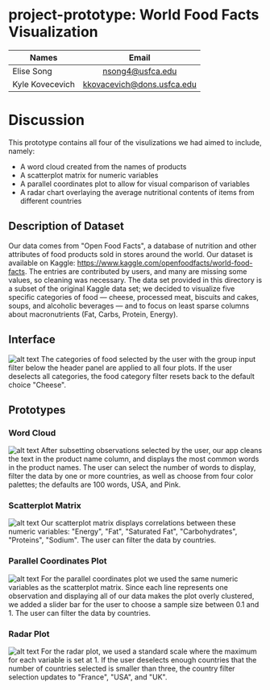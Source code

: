 # project-prototype: World Food Facts Visualization
| Names          | Email                    |
| ---------------|:------------------------:|
| Elise Song     |nsong4@usfca.edu          |
| Kyle Kovecevich|kkovacevich@dons.usfca.edu|

# Discussion

This prototype contains all four of the visulizations we had aimed to include, namely:
- A word cloud created from the names of products
- A scatterplot matrix for numeric variables
- A parallel coordinates plot to allow for visual comparison of variables
- A radar chart overlaying the average nutritional contents of items from different countries

## Description of Dataset

Our data comes from "Open Food Facts", a database of nutrition and other attributes of food products sold in stores around the world. Our dataset is available on Kaggle: https://www.kaggle.com/openfoodfacts/world-food-facts. The entries are contributed by users, and many are missing some values, so cleaning was necessary. The data set provided in this directory is a subset of the original Kaggle data set; we decided to visualize five specific categories of food — cheese, processed meat, biscuits and cakes, soups, and alcoholic beverages — and to focus on least sparse columns about macronutrients (Fat, Carbs, Protein, Energy). 

## Interface
![alt text](https://github.com/usfviz/puerh-/blob/master/project-prototype/interface.png)
The categories of food selected by the user with the group input filter below the header panel are applied to all four plots. If the user deselects all categories, the food category filter resets back to the default choice "Cheese". 

## Prototypes
### Word Cloud
![alt text](https://github.com/usfviz/puerh-/blob/master/project-prototype/word.png)
After subsetting observations selected by the user, our app cleans the text in the product name column, and displays the most common words in the product names. The user can select the number of words to display, filter the data by one or more countries, as well as choose from four color palettes; the defaults are 100 words, USA, and Pink. 

### Scatterplot Matrix
![alt text](https://github.com/usfviz/puerh-/blob/master/project-prototype/scatter.png)
Our scatterplot matrix displays correlations between these numeric variables: "Energy", "Fat", "Saturated Fat", "Carbohydrates", "Proteins", "Sodium". The user can filter the data by countries.

### Parallel Coordinates Plot
![alt text](https://github.com/usfviz/puerh-/blob/master/project-prototype/parallel.png)
For the parallel coordinates plot we used the same numeric variables as the scatterplot matrix. Since each line represents one observation and displaying all of our data makes the plot overly clustered, we added a slider bar for the user to choose a sample size between 0.1 and 1. The user can filter the data by countries.

### Radar Plot
![alt text](https://github.com/usfviz/puerh-/blob/master/project-prototype/radar.png)
For the radar plot, we used a standard scale where the maximum for each variable is set at 1. If the user deselects enough countries that the number of countries selected is smaller than three, the country filter selection updates to "France", "USA", and "UK". 
